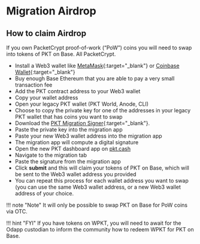 # Migration Airdrop

## How to claim Airdrop
If you own PacketCrypt proof-of-work (“PoW”) coins you will need to swap into tokens of PKT on Base. All PacketCrypt.

* Install a Web3 wallet like [MetaMask](https://metamask.io/){:target="_blank"} or [Coinbase Wallet](https://www.coinbase.com/wallet){:target="_blank"}
* Buy enough Base Ethereum that you are able to pay a very small transaction fee
* Add the PKT contract address to your Web3 wallet
* Copy your wallet address
* Open your legacy PKT wallet (PKT World, Anode, CLI)
* Choose to copy the private key for one of the addresses in your legacy PKT wallet that has coins you want to swap
* Download the [PKT Migration Signer](https://github.com/pkt-cash/PKT-Migration-Signer){:target="_blank"}.
* Paste the private key into the migration app
* Paste your new Web3 wallet address into the migration app
* The migration app will compute a digital signature
* Open the new PKT dashboard app on [pkt.cash](https://pkt.cash/)
* Navigate to the migration tab
* Paste the signature from the migration app
* Click __submit__ and this will claim your tokens of PKT on Base, which will be sent to the Web3 wallet address you provided
* You can repeat this process for each wallet address you want to swap (you can use the same Web3 wallet address, or a new Web3 wallet address of your choice.

!!! note "Note" 
    It will only be possible to swap PKT on Base for PoW coins via OTC.

!!! hint "FYI"
    If you have tokens on WPKT, you will need to await for the Odapp custodian to inform the community how to redeem WPKT for PKT on Base.